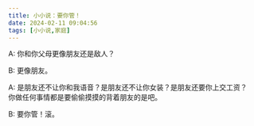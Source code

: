 ```yaml
---
title: 小小说：要你管！
date: 2024-02-11 09:04:56
tags: [小小说,家庭]
---
```

A: 你和你父母更像朋友还是敌人？   

B: 更像朋友。   

A: 是朋友还不让你和我语音？是朋友还不让你女装？是朋友还要你上交工资？   
你做任何事情都是要偷偷摸摸的背着朋友的是吧。   

B: 要你管！滚。  
